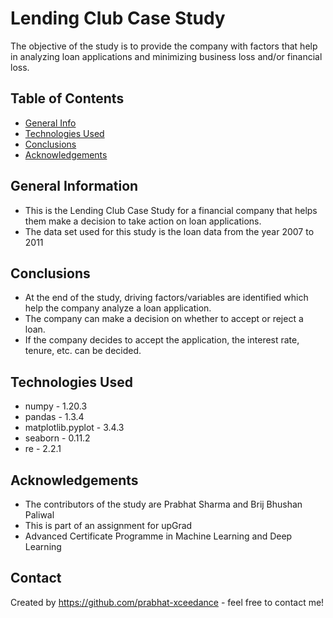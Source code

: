 # Lending Club Case Study
The objective of the study is to provide the company with factors that help in analyzing loan applications and minimizing business loss and/or financial loss.

## Table of Contents
* [General Info](#general-information)
* [Technologies Used](#technologies-used)
* [Conclusions](#conclusions)
* [Acknowledgements](#acknowledgements)

## General Information
- This is the Lending Club Case Study for a financial company that helps them make a decision to take action on loan applications.
- The data set used for this study is the loan data from the year 2007 to 2011

## Conclusions
- At the end of the study, driving factors/variables are identified which help the company analyze a loan application.
- The company can make a decision on whether to accept or reject a loan.
- If the company decides to accept the application, the interest rate, tenure, etc. can be decided.

## Technologies Used
- numpy - 1.20.3
- pandas - 1.3.4
- matplotlib.pyplot - 3.4.3
- seaborn - 0.11.2
- re - 2.2.1

## Acknowledgements
- The contributors of the study are Prabhat Sharma and Brij Bhushan Paliwal
- This is part of an assignment for upGrad
- Advanced Certificate Programme in Machine Learning and Deep Learning


## Contact
Created by https://github.com/prabhat-xceedance - feel free to contact me!


<!-- Optional -->
<!-- ## License -->
<!-- This project is open source and available under the [... License](). -->

<!-- You don't have to include all sections - just the one's relevant to your project -->
